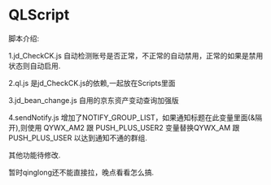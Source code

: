 # QLScript



脚本介绍:

1.jd_CheckCK.js
自动检测账号是否正常，不正常的自动禁用，正常的如果是禁用状态则自动启用.

2.ql.js 是jd_CheckCK.js的依赖,一起放在Scripts里面

3.jd_bean_change.js
自用的京东资产变动查询加强版

4.sendNotify.js
增加了NOTIFY_GROUP_LIST，如果通知标题在此变量里面(&隔开),则使用 QYWX_AM2 跟 PUSH_PLUS_USER2 变量替换QYWX_AM 跟 PUSH_PLUS_USER 以达到通知不通的群组.

其他功能待修改.

暂时qinglong还不能直接拉，晚点看看怎么搞.
